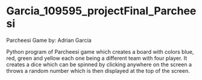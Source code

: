# Garcia_109595_projectFinal_Parcheesi
Parcheesi Game
by:
Adrian Garcia

Python program of Parcheesi game which creates 
a board with colors blue, red, green and yellow 
each one being a different team with four player.
It creates a dice which can be spinned by clicking 
anywhere on the screen a throws a random number which is then displayed at the top of the screen.



